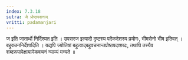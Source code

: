 ```yaml
---
index: 7.3.18
sutra: जे प्रोष्ठपदानाम्
vritti: padamanjari
---
```


 ज इति जातार्थो निर्दिश्यत इति । उपसरज इत्यादौ दृष्टस्य पदैकदेशस्य प्रयोगः, भीमसेनो भीम इतिवत् । बहुवचननिर्देशादिति । यद्यपि ज्योतिषां बहुत्वाद्बहुवचनान्तप्रोष्ठपदाशब्दः, तथापि तस्यैव शब्दरूपापेक्षायामेकवचनं न्याय्यं मन्यते ॥